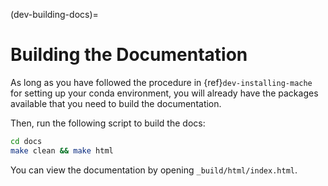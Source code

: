 (dev-building-docs)=

# Building the Documentation

As long as you have followed the procedure in {ref}`dev-installing-mache` for 
setting up your conda environment, you will already have the packages available
that you need to build the documentation.

Then, run the following script to build the docs:

```bash
cd docs
make clean && make html
```

You can view the documentation by opening `_build/html/index.html`.
